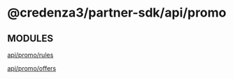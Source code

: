 # @credenza3/partner-sdk/api/promo

## MODULES

[api/promo/rules](./rules/README.md)

[api/promo/offers](./offers/README.md)
